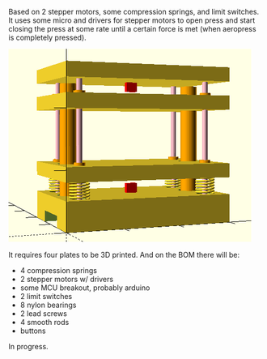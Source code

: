 Based on 2 stepper motors, some compression springs, and limit switches.
It uses some micro and drivers for stepper motors to open press and start
closing the press at some rate until a certain force is met (when aeropress is completely pressed).

![](/images/draft.png)

It requires four plates to be 3D printed.  And on the BOM there will be:

* 4 compression springs
* 2 stepper motors w/ drivers
* some MCU breakout, probably arduino
* 2 limit switches
* 8 nylon bearings
* 2 lead screws
* 4 smooth rods
* buttons

In progress.


